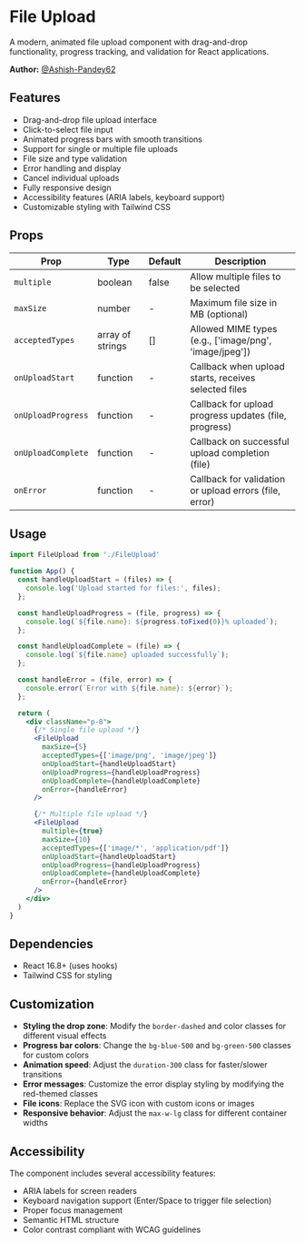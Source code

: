 # File Upload

A modern, animated file upload component with drag-and-drop functionality, progress tracking, and validation for React applications.

**Author:** [@Ashish-Pandey62](https://github.com/Ashish-Pandey62)

## Features

- Drag-and-drop file upload interface
- Click-to-select file input
- Animated progress bars with smooth transitions
- Support for single or multiple file uploads
- File size and type validation
- Error handling and display
- Cancel individual uploads
- Fully responsive design
- Accessibility features (ARIA labels, keyboard support)
- Customizable styling with Tailwind CSS

## Props

| Prop              | Type              | Default | Description                                      |
| ----------------- | ----------------- | ------- | ------------------------------------------------ |
| `multiple`        | boolean           | false   | Allow multiple files to be selected               |
| `maxSize`         | number            | -       | Maximum file size in MB (optional)                |
| `acceptedTypes`   | array of strings  | []      | Allowed MIME types (e.g., ['image/png', 'image/jpeg']) |
| `onUploadStart`   | function          | -       | Callback when upload starts, receives selected files |
| `onUploadProgress`| function          | -       | Callback for upload progress updates (file, progress) |
| `onUploadComplete`| function          | -       | Callback on successful upload completion (file)   |
| `onError`         | function          | -       | Callback for validation or upload errors (file, error) |

## Usage

```jsx
import FileUpload from './FileUpload'

function App() {
  const handleUploadStart = (files) => {
    console.log('Upload started for files:', files);
  };

  const handleUploadProgress = (file, progress) => {
    console.log(`${file.name}: ${progress.toFixed(0)}% uploaded`);
  };

  const handleUploadComplete = (file) => {
    console.log(`${file.name} uploaded successfully`);
  };

  const handleError = (file, error) => {
    console.error(`Error with ${file.name}: ${error}`);
  };

  return (
    <div className="p-8">
      {/* Single file upload */}
      <FileUpload
        maxSize={5}
        acceptedTypes={['image/png', 'image/jpeg']}
        onUploadStart={handleUploadStart}
        onUploadProgress={handleUploadProgress}
        onUploadComplete={handleUploadComplete}
        onError={handleError}
      />

      {/* Multiple file upload */}
      <FileUpload
        multiple={true}
        maxSize={10}
        acceptedTypes={['image/*', 'application/pdf']}
        onUploadStart={handleUploadStart}
        onUploadProgress={handleUploadProgress}
        onUploadComplete={handleUploadComplete}
        onError={handleError}
      />
    </div>
  )
}
```

## Dependencies

- React 16.8+ (uses hooks)
- Tailwind CSS for styling

## Customization

- **Styling the drop zone**: Modify the `border-dashed` and color classes for different visual effects
- **Progress bar colors**: Change the `bg-blue-500` and `bg-green-500` classes for custom colors
- **Animation speed**: Adjust the `duration-300` class for faster/slower transitions
- **Error messages**: Customize the error display styling by modifying the red-themed classes
- **File icons**: Replace the SVG icon with custom icons or images
- **Responsive behavior**: Adjust the `max-w-lg` class for different container widths

## Accessibility

The component includes several accessibility features:
- ARIA labels for screen readers
- Keyboard navigation support (Enter/Space to trigger file selection)
- Proper focus management
- Semantic HTML structure
- Color contrast compliant with WCAG guidelines